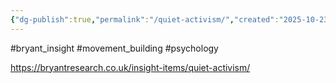 ```yaml
---
{"dg-publish":true,"permalink":"/quiet-activism/","created":"2025-10-23T17:42:41.412+01:00","updated":"2025-10-23T18:06:08.596+01:00"}
---
```


#bryant_insight #movement_building #psychology 

https://bryantresearch.co.uk/insight-items/quiet-activism/
